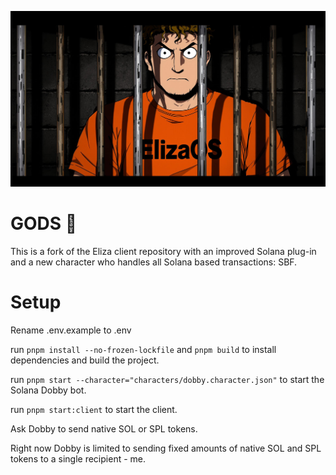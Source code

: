 ![SBF](sbf.png)

# GODS 🤖

This is a fork of the Eliza client repository with an improved Solana plug-in and a new character who handles all Solana based transactions: SBF.

# Setup

Rename .env.example to .env

run `pnpm install --no-frozen-lockfile` and `pnpm build` to install dependencies and build the project.

run `pnpm start --character="characters/dobby.character.json"` to start the Solana Dobby bot.

run `pnpm start:client` to start the client.

Ask Dobby to send native SOL or SPL tokens.

Right now Dobby is limited to sending fixed amounts of native SOL and SPL tokens to a single recipient - me.